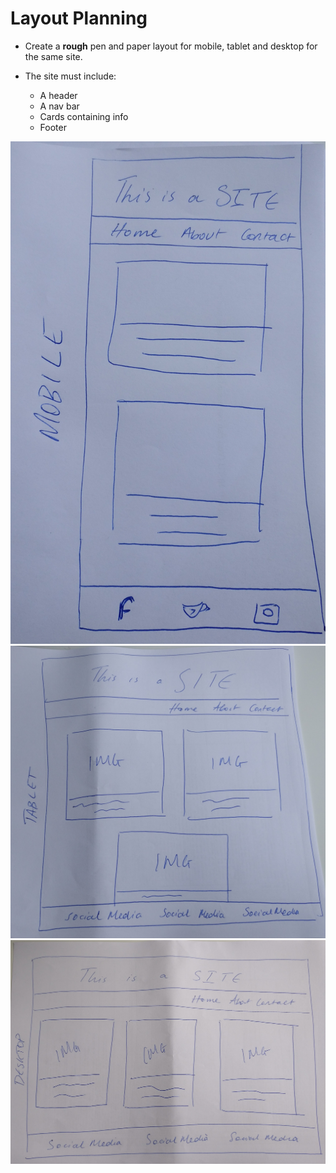 # Layout Planning 

* Create a **rough** pen and paper layout for mobile, tablet and desktop for the same site. 

* The site must include: 
    - A header
    - A nav bar 
    - Cards containing info 
    - Footer  

![pen-paper-mobile](./images/mobile.jpg)
![pen-paper-tablet](./images/tablet.jpg)
![pen-paper-desktop](./images/desktop.jpg)
